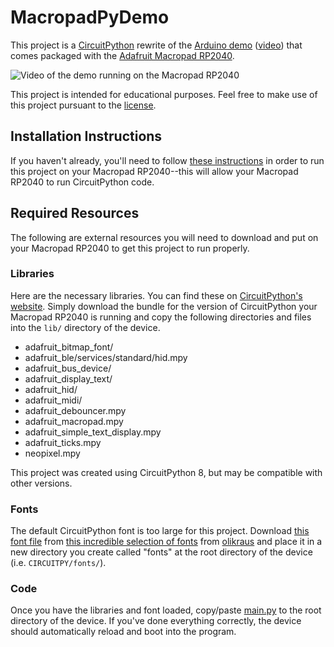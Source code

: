 # MacropadPyDemo

This project is a [CircuitPython](https://github.com/adafruit/circuitpython) rewrite of the [Arduino demo](https://learn.adafruit.com/adafruit-macropad-rp2040/arduino) ([video](https://learn.adafruit.com/assets/103257)) that comes packaged with the [Adafruit Macropad RP2040](https://learn.adafruit.com/adafruit-macropad-rp2040).

![Video of the demo running on the Macropad RP2040](demo.gif)

This project is intended for educational purposes. Feel free to make use of this project pursuant to the [license](LICENSE).

## Installation Instructions

If you haven't already, you'll need to follow [these instructions](https://learn.adafruit.com/adafruit-macropad-rp2040/circuitpython) in order to run this project on your Macropad RP2040--this will allow your Macropad RP2040 to run CircuitPython code.

## Required Resources

The following are external resources you will need to download and put on your Macropad RP2040 to get this project to run properly.

### Libraries

Here are the necessary libraries. You can find these on [CircuitPython's website](https://circuitpython.org/libraries). Simply download the bundle for the version of CircuitPython your Macropad RP2040 is running and copy the following directories and files into the `lib/` directory of the device.

* adafruit_bitmap_font/
* adafruit_ble/services/standard/hid.mpy
* adafruit_bus_device/
* adafruit_display_text/
* adafruit_hid/
* adafruit_midi/
* adafruit_debouncer.mpy
* adafruit_macropad.mpy
* adafruit_simple_text_display.mpy
* adafruit_ticks.mpy
* neopixel.mpy

This project was created using CircuitPython 8, but may be compatible with other versions.

### Fonts

The default CircuitPython font is too large for this project. Download [this font file](https://github.com/olikraus/u8g2/blob/master/tools/font/bdf/5x8.bdf) from [this incredible selection of fonts](https://github.com/olikraus/u8g2/tree/master/tools/font) from [olikraus](https://github.com/olikraus) and place it in a new directory you create called "fonts" at the root directory of the device (i.e. `CIRCUITPY/fonts/`).

### Code

Once you have the libraries and font loaded, copy/paste [main.py](main.py) to the root directory of the device. If you've done everything correctly, the device should automatically reload and boot into the program.
